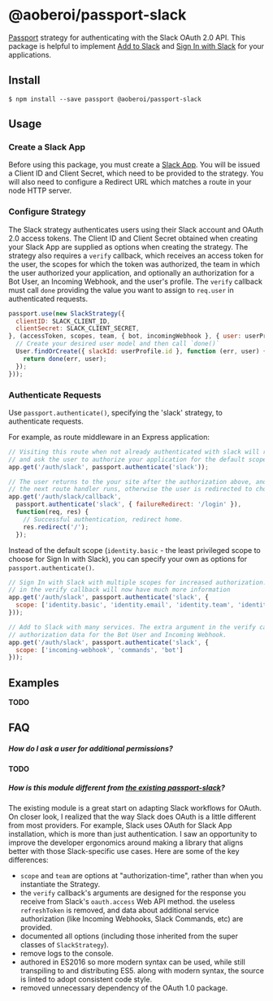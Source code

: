 # @aoberoi/passport-slack

[Passport](http://passportjs.org/) strategy for authenticating with the Slack OAuth 2.0 API. This
package is helpful to implement [Add to Slack](https://api.slack.com/docs/slack-button) and
[Sign In with Slack](https://api.slack.com/docs/sign-in-with-slack) for your applications.

## Install

```
$ npm install --save passport @aoberoi/passport-slack
```

## Usage

### Create a Slack App

Before using this package, you must create a [Slack App](https://api.slack.com/slack-apps). You
will be issued a Client ID and Client Secret, which need to be provided to the strategy. You will
also need to configure a Redirect URL which matches a route in your node HTTP server.

### Configure Strategy

The Slack strategy authenticates users using their Slack account and OAuth 2.0 access tokens. The
Client ID and Client Secret obtained when creating your Slack App are supplied as options when
creating the strategy. The strategy also requires a `verify` callback, which receives an access
token for the user, the scopes for which the token was authorized, the team in which the user
authorized your application, and optionally an authorization for a Bot User, an Incoming
Webhook, and the user's profile. The `verify` callback must call `done` providing the value you
want to assign to `req.user` in authenticated requests.

```javascript
passport.use(new SlackStrategy({
  clientID: SLACK_CLIENT_ID,
  clientSecret: SLACK_CLIENT_SECRET,
}, (accessToken, scopes, team, { bot, incomingWebhook }, { user: userProfile , team: teamProfile }, done) => {
  // Create your desired user model and then call `done()`
  User.findOrCreate({ slackId: userProfile.id }, function (err, user) {
    return done(err, user);
  });
}));
```

### Authenticate Requests

Use `passport.authenticate()`, specifying the 'slack' strategy, to authenticate requests.

For example, as route middleware in an Express application:

```javascript
// Visiting this route when not already authenticated with slack will redirect the user to slack.com
// and ask the user to authorize your application for the default scope (`identity.basic`).
app.get('/auth/slack', passport.authenticate('slack'));

// The user returns to the your site after the authorization above, and if it was successful they
// the next route handler runs, otherwise the user is redirected to chosen failureRedirect.
app.get('/auth/slack/callback',
  passport.authenticate('slack', { failureRedirect: '/login' }),
  function(req, res) {
    // Successful authentication, redirect home.
    res.redirect('/');
  });
```

Instead of the default scope (`identity.basic` - the least privileged scope to choose for Sign In
with Slack), you can specify your own as options for `passport.authenticate()`.

```javascript
// Sign In with Slack with multiple scopes for increased authorization. The user and team profiles
// in the verify callback will now have much more information
app.get('/auth/slack', passport.authenticate('slack', {
  scope: ['identity.basic', 'identity.email', 'identity.team', 'identity.avatar']
}));

// Add to Slack with many services. The extra argument in the verify callback will now contain
// authorization data for the Bot User and Incoming Webhook.
app.get('/auth/slack', passport.authenticate('slack', {
  scope: ['incoming-webhook', 'commands', 'bot']
}));
```

## Examples

**TODO**

## FAQ

##### How do I ask a user for additional permissions?

**TODO**

##### How is this module different from [the existing passport-slack](https://github.com/mjpearson/passport-slack)?

  The existing module is a great start on adapting Slack workflows for OAuth. On closer look, I
  realized that the way Slack does OAuth is a little different from most providers. For example,
  Slack uses OAuth for Slack App installation, which is more than just authentication. I saw an
  opportunity to improve the developer ergonomics around making a library that aligns better with
  those Slack-specific use cases. Here are some of the key differences:

  *  `scope` and `team` are options at "authorization-time", rather than when you instantiate the
     Strategy.
  *  the `verify` callback's arguments are designed for the response you receive from Slack's
     `oauth.access` Web API method. the useless `refreshToken` is removed, and data about additional
     service authorization (like Incoming Webhooks, Slack Commands, etc) are provided.
  *  documented all options (including those inherited from the super classes of `SlackStrategy`).
  *  remove logs to the console.
  *  authored in ES2016 so more modern syntax can be used, while still transpiling to and
     distributing ES5. along with modern syntax, the source is linted to adopt consistent code
     style.
  *  removed unnecessary dependency of the OAuth 1.0 package.
